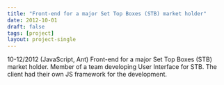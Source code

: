 ```yaml
---
title: "Front-end for a major Set Top Boxes (STB) market holder"
date: 2012-10-01
draft: false
tags: [project]
layout: project-single
---
```


10-12/2012 (JavaScript, Ant)
Front-end for a major Set Top Boxes (STB) market holder. Member of a team developing User Interface for STB. The client had their own JS framework for the development.